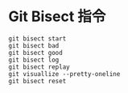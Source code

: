 # Git Bisect 指令

```
git bisect start
git bisect bad
git bisect good
git bisect log
git bisect replay
git visuallize --pretty-oneline
git bisect reset
```